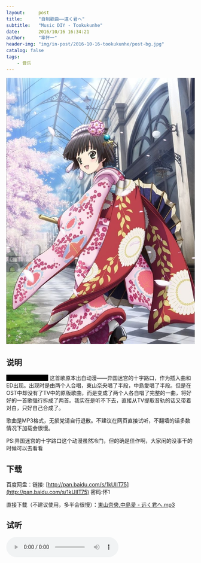 ```yaml
---
layout:     post
title:      "自制歌曲——遠く君へ"
subtitle:   "Music DIY - Tookukunhe"
date:       2016/10/16 16:34:21 
author:     "率怀一"
header-img: "img/in-post/2016-10-16-tookukunhe/post-bg.jpg"
catalog: false
tags:
    - 音乐
---
```


![](\img\in-post\2016-10-16-tookukunhe\71e3a613632762d018a1a838a1ec08fa503dc6ae.jpg)

## 说明 ##

<font style="background:black; color:black">我才不是萝莉控！</font>
这首歌原本出自动漫——异国迷宫的十字路口，作为插入曲和ED出现。出现时是由两个人合唱，東山奈央唱了半段，中島愛唱了半段。但是在OST中却没有了TV中的原版歌曲，而是变成了两个人各自唱了完整的一曲，将好好的一首歌强行拆成了两首。我实在是听不下去，直接从TV提取音轨的话又带着对白，只好自己合成了。

歌曲是MP3格式，无损党请自行退散。不建议在网页直接试听，不翻墙的话多数情况下加载会很慢。

PS:异国迷宫的十字路口这个动漫虽然冷门，但的确是佳作啊，大家闲的没事干的时候可以去看看

## 下载 ##

百度网盘：链接: [http://pan.baidu.com/s/1kUIIT75](http://pan.baidu.com/s/1kUIIT75) 密码:怀1

直接下载（不建议使用，多半会很慢）：<a href = "\media\2016-10-16-tookukunhe\東山奈央,中島愛 - 远く君へ.mp3" download = "東山奈央,中島愛 - 远く君へ">東山奈央,中島愛 - 远く君へ.mp3</a>

## 试听 ##

<audio controls>
  <source src="\media\2016-10-16-tookukunhe\東山奈央,中島愛 - 远く君へ.mp3" type="audio/mpeg">
  您的浏览器不支持 audio 元素。
</audio>

